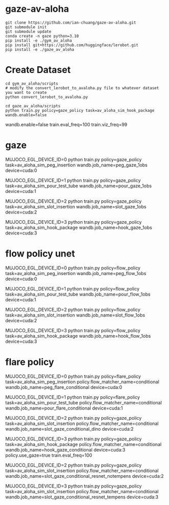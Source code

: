 # gaze-av-aloha

```
git clone https://github.com/ian-chuang/gaze-av-aloha.git
git submodule init
git submodule update
conda create -n gaze python=3.10
pip install -e ./gym_av_aloha
pip install git+https://github.com/huggingface/lerobot.git
pip install -e ./gaze_av_aloha
```

# Create Dataset

```
cd gym_av_aloha/scripts
# modify the convert_lerobot_to_avaloha.py file to whatever dataset you want to create
python convert_lerobot_to_avaloha.py
```

```
cd gaze_av_aloha/scripts
python train.py policy=gaze_policy task=av_aloha_sim_hook_package wandb.enable=false 
```

wandb.enable=false train.eval_freq=100 train.viz_freq=99


# gaze

MUJOCO_EGL_DEVICE_ID=0 python train.py policy=gaze_policy task=av_aloha_sim_peg_insertion wandb.job_name=peg_gaze_1obs device=cuda:0 

MUJOCO_EGL_DEVICE_ID=1 python train.py policy=gaze_policy task=av_aloha_sim_pour_test_tube wandb.job_name=pour_gaze_1obs device=cuda:1 

MUJOCO_EGL_DEVICE_ID=2 python train.py policy=gaze_policy task=av_aloha_sim_slot_insertion wandb.job_name=slot_gaze_1obs device=cuda:2 

MUJOCO_EGL_DEVICE_ID=3 python train.py policy=gaze_policy task=av_aloha_sim_hook_package wandb.job_name=hook_gaze_1obs device=cuda:3

# flow policy unet

MUJOCO_EGL_DEVICE_ID=0 python train.py policy=flow_policy task=av_aloha_sim_peg_insertion wandb.job_name=peg_flow_1obs device=cuda:0 

MUJOCO_EGL_DEVICE_ID=1 python train.py policy=flow_policy task=av_aloha_sim_pour_test_tube wandb.job_name=pour_flow_1obs device=cuda:1 

MUJOCO_EGL_DEVICE_ID=2 python train.py policy=flow_policy task=av_aloha_sim_slot_insertion wandb.job_name=slot_flow_1obs device=cuda:2 

MUJOCO_EGL_DEVICE_ID=3 python train.py policy=flow_policy task=av_aloha_sim_hook_package wandb.job_name=hook_flow_1obs device=cuda:3

# flare policy 

MUJOCO_EGL_DEVICE_ID=0 python train.py policy=flare_policy task=av_aloha_sim_peg_insertion policy.flow_matcher_name=conditional wandb.job_name=peg_flare_conditional device=cuda:0 

MUJOCO_EGL_DEVICE_ID=1 python train.py policy=flare_policy task=av_aloha_sim_pour_test_tube policy.flow_matcher_name=conditional wandb.job_name=pour_flare_conditional device=cuda:1 

MUJOCO_EGL_DEVICE_ID=2 python train.py policy=gaze_policy task=av_aloha_sim_slot_insertion policy.flow_matcher_name=conditional wandb.job_name=slot_gaze_conditional_dino device=cuda:2 

MUJOCO_EGL_DEVICE_ID=3 python train.py policy=gaze_policy task=av_aloha_sim_hook_package policy.flow_matcher_name=conditional wandb.job_name=hook_gaze_conditional device=cuda:3 policy.use_gaze=true train.eval_freq=100


MUJOCO_EGL_DEVICE_ID=2 python train.py policy=gaze_policy task=av_aloha_sim_slot_insertion policy.flow_matcher_name=conditional wandb.job_name=slot_gaze_conditional_resnet_notempens device=cuda:2 

MUJOCO_EGL_DEVICE_ID=3 python train.py policy=gaze_policy task=av_aloha_sim_slot_insertion policy.flow_matcher_name=conditional wandb.job_name=slot_gaze_conditional_resnet_tempens device=cuda:3